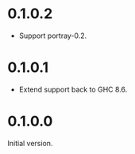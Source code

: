 # 0.1.0.2

* Support portray-0.2.

# 0.1.0.1

* Extend support back to GHC 8.6.

# 0.1.0.0

Initial version.
